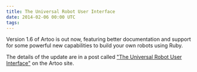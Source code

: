 ```yaml
---
title: The Universal Robot User Interface
date: 2014-02-06 00:00 UTC
tags:
---
```


Version 1.6 of Artoo is out now, featuring better documentation and support for some powerful new capabilities to build your own robots using Ruby.

The details of the update are in a post called ["The Universal Robot User Interface"](http://artoo.io/blog/2014/02/06/robeaux-universal-robot-user-interface/) on the Artoo site.


